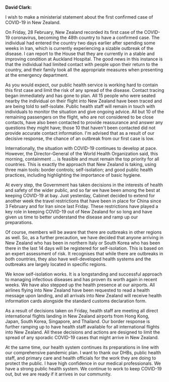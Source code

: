<b>David Clark:</b>

I wish to make a ministerial statement about the first confirmed case of COVID-19 in New Zealand. 

On Friday, 28 February, New Zealand recorded its first case of the COVID-19 coronavirus, becoming the 48th country to have a confirmed case. The individual had entered the country two days earlier after spending some weeks in Iran, which is currently experiencing a sizable outbreak of the disease. I can report to the House that they are currently in a stable and improving condition at Auckland Hospital. The good news in this instance is that the individual had limited contact with people upon their return to the country, and their family took all the appropriate measures when presenting at the emergency department. 

As you would expect, our public health service is working hard to contain this first case and limit the risk of any spread of the disease. Contact tracing began immediately and has gone to plan. All 15 people who were seated nearby the individual on their flight into New Zealand have been traced and are being told to self-isolate. Public health staff will remain in touch with individuals to monitor the situation and give ongoing advice. All but 10 of the remaining passengers on the flight, who are not considered to be close contacts, have also been contacted to provide reassurance and answer any questions they might have; those 10 that haven't been contacted did not provide accurate contact information. I'm advised that as a result of our decisive response, the chance of an outbreak from our first case is low.

Internationally, the situation with COVID-19 continues to develop at pace. However, the Director-General of the World Health Organization said, this morning, containment … is feasible and must remain the top priority for all countries. This is exactly the approach that New Zealand is taking, using three main tools: border controls; self-isolation; and good public health practices, including highlighting the importance of basic hygiene. 

At every step, the Government has taken decisions in the interests of health and safety of the wider public, and so far we have been among the best at keeping COVID-19 at bay. Just yesterday, Cabinet decided to extend for another week the travel restrictions that have been in place for China since 3 February and for Iran since last Friday. These restrictions have played a key role in keeping COVID-19 out of New Zealand for so long and have given us time to better understand the disease and ramp up our preparations. 

Of course, members will be aware that there are outbreaks in other regions as well. So, as a further precaution, we have decided that anyone arriving in New Zealand who has been in northern Italy or South Korea who has been there in the last 14 days will be registered for self-isolation. This is based on an expert assessment of risk. It recognises that while there are outbreaks in both countries, they also have well-developed health systems and the outbreaks are largely located in specific regions. 

We know self-isolation works. It is a longstanding and successful approach to managing infectious diseases and has proven its worth again in recent weeks. We have also stepped up the health presence at our airports. All airlines flying into New Zealand have been requested to read a health message upon landing, and all arrivals into New Zealand will receive health information cards alongside the standard customs declaration form. 

As a result of decisions taken on Friday, health staff are meeting all direct international flights landing in New Zealand airports from Hong Kong, Japan, South Korea, Singapore, and Thailand. Our border response is further ramping up to have health staff available for all international flights into New Zealand. All these decisions and actions are designed to limit the spread of any sporadic COVID-19 cases that might arrive in New Zealand. 

At the same time, our health system continues its preparations in line with our comprehensive pandemic plan. I want to thank our DHBs, public health staff, and primary care and health officials for the work they are doing to protect the public. I have high confidence in our medical professionals. We have a strong public health system. We continue to work to keep COVID-19 out, but we are ready if it arrives in our community.
